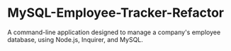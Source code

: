 # MySQL-Employee-Tracker-Refactor
A command-line application designed to manage a company's employee database, using Node.js, Inquirer, and MySQL.
